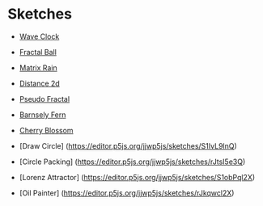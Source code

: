 # Sketches

* [Wave Clock](https://editor.p5js.org/jjwp5js/sketches/SyFz02wF7)

* [Fractal Ball](https://editor.p5js.org/jjwp5js/sketches/BJApGaPFm)

* [Matrix Rain](https://editor.p5js.org/jjwp5js/sketches/Hkyc6aPtQ)

* [Distance 2d](https://editor.p5js.org/jjwp5js/sketches/Sk3dy0vKX)

* [Pseudo Fractal](https://editor.p5js.org/jjwp5js/sketches/HJEVJSkcX)

* [Barnsely Fern](https://editor.p5js.org/jjwp5js/sketches/B1e6lSJq7)

* [Cherry Blossom](https://editor.p5js.org/jjwp5js/sketches/H19NL5e3Q)

* [Draw Circle] (https://editor.p5js.org/jjwp5js/sketches/S1IvL9lnQ)

* [Circle Packing] (https://editor.p5js.org/jjwp5js/sketches/rJtsI5e3Q)

* [Lorenz Attractor] (https://editor.p5js.org/jjwp5js/sketches/S1obPql2X)

* [Oil Painter] (https://editor.p5js.org/jjwp5js/sketches/rJkqwcl2X)